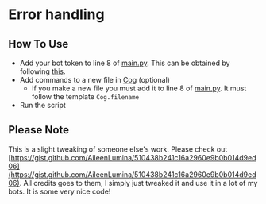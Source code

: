 # Error handling

## How To Use

* Add your bot token to line 8 of [main.py](https://github.com/NexInfinite/DiscordBotHelp/tree/a3607068536fa4e82d8902c21ed6762dad9ff144/Error%20Handling/main.py). This can be obtained by following [this](https://discordpy.readthedocs.io/en/latest/discord.html).
* Add commands to a new file in [Cog](https://github.com/NexInfinite/DiscordBotHelp/tree/a3607068536fa4e82d8902c21ed6762dad9ff144/Error%20Handling/Cog/README.md) \(optional\)
  * If you make a new file you must add it to line 8 of [main.py](https://github.com/NexInfinite/DiscordBotHelp/tree/a3607068536fa4e82d8902c21ed6762dad9ff144/Error%20Handling/main.py). It must follow the template `Cog.filename`
* Run the script

## Please Note

This is a slight tweaking of someone else's work. Please check out [https://gist.github.com/AileenLumina/510438b241c16a2960e9b0b014d9ed06](https://gist.github.com/AileenLumina/510438b241c16a2960e9b0b014d9ed06). All credits goes to them, I simply just tweaked it and use it in a lot of my bots. It is some very nice code!

